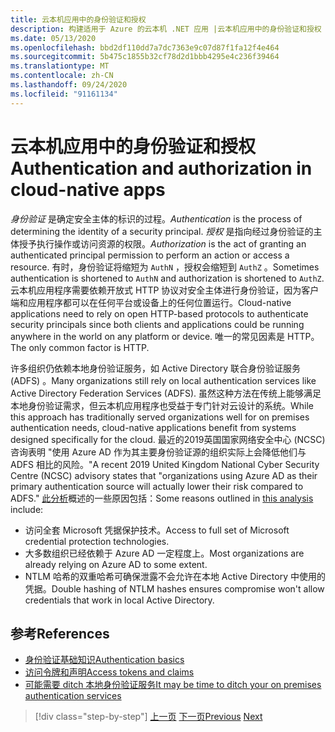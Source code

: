 ```yaml
---
title: 云本机应用中的身份验证和授权
description: 构建适用于 Azure 的云本机 .NET 应用 |云本机应用中的身份验证和授权
ms.date: 05/13/2020
ms.openlocfilehash: bbd2df110dd7a7dc7363e9c07d87f1fa12f4e464
ms.sourcegitcommit: 5b475c1855b32cf78d2d1bbb4295e4c236f39464
ms.translationtype: MT
ms.contentlocale: zh-CN
ms.lasthandoff: 09/24/2020
ms.locfileid: "91161134"
---
```

# <a name="authentication-and-authorization-in-cloud-native-apps"></a><span data-ttu-id="8d14f-103">云本机应用中的身份验证和授权</span><span class="sxs-lookup"><span data-stu-id="8d14f-103">Authentication and authorization in cloud-native apps</span></span>

<span data-ttu-id="8d14f-104">*身份验证* 是确定安全主体的标识的过程。</span><span class="sxs-lookup"><span data-stu-id="8d14f-104">*Authentication* is the process of determining the identity of a security principal.</span></span> <span data-ttu-id="8d14f-105">*授权* 是指向经过身份验证的主体授予执行操作或访问资源的权限。</span><span class="sxs-lookup"><span data-stu-id="8d14f-105">*Authorization* is the act of granting an authenticated principal permission to perform an action or access a resource.</span></span> <span data-ttu-id="8d14f-106">有时，身份验证将缩短为 `AuthN` ，授权会缩短到 `AuthZ` 。</span><span class="sxs-lookup"><span data-stu-id="8d14f-106">Sometimes authentication is shortened to `AuthN` and authorization is shortened to `AuthZ`.</span></span> <span data-ttu-id="8d14f-107">云本机应用程序需要依赖开放式 HTTP 协议对安全主体进行身份验证，因为客户端和应用程序都可以在任何平台或设备上的任何位置运行。</span><span class="sxs-lookup"><span data-stu-id="8d14f-107">Cloud-native applications need to rely on open HTTP-based protocols to authenticate security principals since both clients and applications could be running anywhere in the world on any platform or device.</span></span> <span data-ttu-id="8d14f-108">唯一的常见因素是 HTTP。</span><span class="sxs-lookup"><span data-stu-id="8d14f-108">The only common factor is HTTP.</span></span>

<span data-ttu-id="8d14f-109">许多组织仍依赖本地身份验证服务，如 Active Directory 联合身份验证服务 (ADFS) 。</span><span class="sxs-lookup"><span data-stu-id="8d14f-109">Many organizations still rely on local authentication services like Active Directory Federation Services (ADFS).</span></span> <span data-ttu-id="8d14f-110">虽然这种方法在传统上能够满足本地身份验证需求，但云本机应用程序也受益于专门针对云设计的系统。</span><span class="sxs-lookup"><span data-stu-id="8d14f-110">While this approach has traditionally served organizations well for on premises authentication needs, cloud-native applications benefit from systems designed specifically for the cloud.</span></span> <span data-ttu-id="8d14f-111">最近的2019英国国家网络安全中心 (NCSC) 咨询表明 "使用 Azure AD 作为其主要身份验证源的组织实际上会降低他们与 ADFS 相比的风险。"</span><span class="sxs-lookup"><span data-stu-id="8d14f-111">A recent 2019 United Kingdom National Cyber Security Centre (NCSC) advisory states that "organizations using Azure AD as their primary authentication source will actually lower their risk compared to ADFS."</span></span> <span data-ttu-id="8d14f-112">[此分析](https://oxfordcomputergroup.com/resources/o365-security-native-cloud-authentication/)概述的一些原因包括：</span><span class="sxs-lookup"><span data-stu-id="8d14f-112">Some reasons outlined in [this analysis](https://oxfordcomputergroup.com/resources/o365-security-native-cloud-authentication/) include:</span></span>

- <span data-ttu-id="8d14f-113">访问全套 Microsoft 凭据保护技术。</span><span class="sxs-lookup"><span data-stu-id="8d14f-113">Access to full set of Microsoft credential protection technologies.</span></span>
- <span data-ttu-id="8d14f-114">大多数组织已经依赖于 Azure AD 一定程度上。</span><span class="sxs-lookup"><span data-stu-id="8d14f-114">Most organizations are already relying on Azure AD to some extent.</span></span>
- <span data-ttu-id="8d14f-115">NTLM 哈希的双重哈希可确保泄露不会允许在本地 Active Directory 中使用的凭据。</span><span class="sxs-lookup"><span data-stu-id="8d14f-115">Double hashing of NTLM hashes ensures compromise won't allow credentials that work in local Active Directory.</span></span>

## <a name="references"></a><span data-ttu-id="8d14f-116">参考</span><span class="sxs-lookup"><span data-stu-id="8d14f-116">References</span></span>

- [<span data-ttu-id="8d14f-117">身份验证基础知识</span><span class="sxs-lookup"><span data-stu-id="8d14f-117">Authentication basics</span></span>](/azure/active-directory/develop/authentication-scenarios)
- [<span data-ttu-id="8d14f-118">访问令牌和声明</span><span class="sxs-lookup"><span data-stu-id="8d14f-118">Access tokens and claims</span></span>](/azure/active-directory/develop/access-tokens)
- [<span data-ttu-id="8d14f-119">可能需要 ditch 本地身份验证服务</span><span class="sxs-lookup"><span data-stu-id="8d14f-119">It may be time to ditch your on premises authentication services</span></span>](https://oxfordcomputergroup.com/resources/o365-security-native-cloud-authentication/)

>[!div class="step-by-step"]
><span data-ttu-id="8d14f-120">[上一页](identity.md)
>[下一页](azure-active-directory.md)</span><span class="sxs-lookup"><span data-stu-id="8d14f-120">[Previous](identity.md)
[Next](azure-active-directory.md)</span></span>
